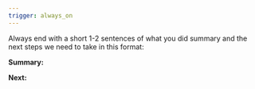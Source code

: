 ```yaml
---
trigger: always_on
---
```


Always end with a short 1-2 sentences of what you did summary and the next steps we need to take in this format:

**Summary:**

**Next:**